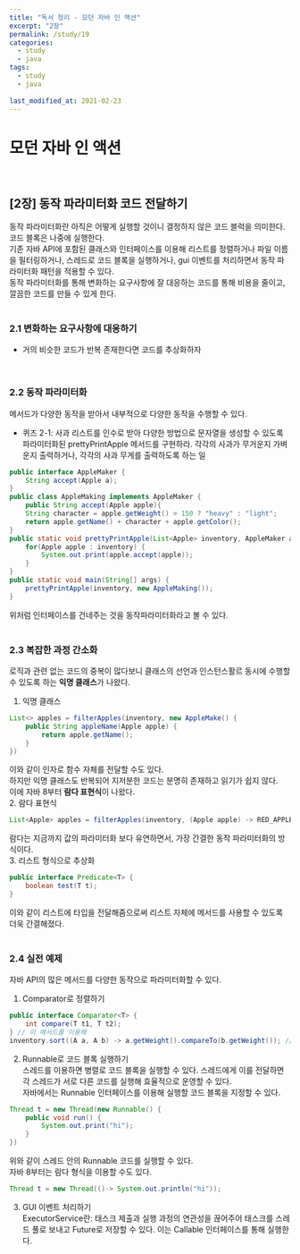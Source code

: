 ```yaml
---
title: "독서 정리 - 모던 자바 인 액션"
excerpt: "2장"
permalink: /study/19
categories:
  - study
  - java
tags:
  - study
  - java
  
last_modified_at: 2021-02-23
--- 
```

# 모던 자바 인 액션
<br> 

## [2장] 동작 파라미터화 코드 전달하기  
동작 파라미터화란 아직은 어떻게 실행할 것이니 결정하지 않은 코드 블럭을 의미한다.  
코드 블록은 나중에 실행한다.  
기존 자바 API에 포함된 클래스와 인터페이스를 이용해 리스트를 정렬하거나 파일 이름을 필터링하거나, 스레드로 코드 블록을 실행하거나, gui 이벤트를 처리하면서 동작 파라미터화 패턴을 적용할 수 있다.  
동작 파라미터화를 통해 변화하는 요구사항에 잘 대응하는 코드를 통해 비용을 줄이고, 깔끔한 코드를 만들 수 있게 한다.  
<br> 

### 2.1 변화하는 요구사항에 대응하기  
- 거의 비슷한 코드가 반복 존재한다면 코드를 추상화하자  
<br>

### 2.2 동작 파라미터화  
메서드가 다양한 동작을 받아서 내부적으로 다양한 동작을 수행할 수 있다.  
- 퀴즈 2-1: 사과 리스트를 인수로 받아 다양한 방법으로 문자열을 생성할 수 있도록 파라미터화된 prettyPrintApple 메서드를 구현하라. 각각의 사과가 무거운지 가벼운지 출력하거나, 각각의 사과 무게를 출력하도록 하는 일    
```java
public interface AppleMaker {
    String accept(Apple a);
}
public class AppleMaking implements AppleMaker {
    public String accept(Apple apple){
    String character = apple.getWeight() > 150 ? "heavy" : "light";
    return apple.getName() + character + apple.getColor();
}
public static void prettyPrintApple(List<Apple> inventory, AppleMaker appleMaker) {
    for(Apple apple : inventory) {
        System.out.print(apple.accept(apple));
    }
} 
public static void main(String[] args) {
    prettyPrintApple(inventory, new AppleMaking());
}
```  
위처럼 인터페이스를 건네주는 것을 동작파라미터화라고 볼 수 있다.  
<br>  

### 2.3 복잡한 과정 간소화  
로직과 관련 없는 코드의 중복이 많다보니 클래스의 선언과 인스턴스활르 동시에 수행할 수 있도록 하는 **익명 클래스**가 나왔다.  
1. 익명 클래스  
```java
List<> apples = filterApples(inventory, new AppleMake() {
    public String appleName(Apple apple) {
        return apple.getName();
    }
})
```  
이와 같이 인자로 함수 자체를 전달할 수도 있다.  
하지만 익명 클래스도 반복되어 지저분한 코드는 분명히 존재하고 읽기가 쉽지 않다.  
이에 자바 8부터 **람다 표현식**이 나왔다.  
2. 람다 표현식  
```java
List<Apple> apples = filterApples(inventory, (Apple apple) -> RED_APPLE.equals(apple.getColor()));
```  
람다는 지금까지 값의 파라미터화 보다 유연하면서, 가장 간결한 동작 파라미터화의 방식이다.  
3. 리스트 형식으로 추상화  
```java
public interface Predicate<T> {
    boolean test(T t);
}  
```  
이와 같이 리스트에 타입을 전달해줌으로써 리스트 자체에 메서드를 사용할 수 있도록 더욱 간결해졌다.  
<br>  

### 2.4 실전 예제  
자바 API의 많은 메서드를 다양한 동작으로 파라미터화할 수 있다.  
1. Comparator로 정렬하기  
```java
public interface Comparator<T> {
    int compare(T t1, T t2);
} // 이 메서드를 이용해  
inventory.sort((A a, A b) -> a.getWeight().compareTo(b.getWeight()); //와 같이 구현할 수 있다.
```  
2. Runnable로 코드 블록 실행하기  
스레드를 이용하면 병렬로 코드 블록을 실행할 수 있다. 스레드에게 이를 전달하면 각 스레드가 서로 다른 코드를 실행해 효율적으로 운영할 수 있다.  
자바에서는 Runnable 인터페이스를 이용해 실행할 코드 블록을 지정할 수 있다.  
```java
Thread t = new Thread(new Runnable() {
    public void run() {
        System.out.print("hi");
    }
})
```  
위와 같이 스레드 안의 Runnable 코드를 실행할 수 있다.  
자바 8부터는 람다 형식을 이용할 수도 있다.  
```java
Thread t = new Thread(()-> System.out.println("hi"));
```  
3. GUI 이벤트 처리하기  
ExecutorService란: 태스크 제출과 실행 과정의 연관성을 끊어주어 태스크를 스레드 풀로 보내고 Future로 저장할 수 있다. 이는 Callable 인터페이스를 통해 실행한다.  
